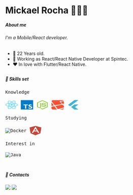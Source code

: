 
# Mickael Rocha 👨🏻‍💻

##### About me

###### I'm a Mobile/React developer.

- 🎂 22 Years old.
- 💼 Working as React/React Native Developer at Spintec.
- ❤️ In love with Flutter/React Native.

<div>

##
  
##### 🧠 Skills set 
 
  <div style="display: inline_block;">
 <kbd align="center">
      <kbd>Knowledge</kbd>
      <br />
      <br />
      <img align="center" title="React" alt="React" height="30" width="40" src="https://raw.githubusercontent.com/devicons/devicon/master/icons/react/react-original.svg">
      <img align="center" title="TypeScript" alt="TypeScript" height="30" width="40" src="https://raw.githubusercontent.com/devicons/devicon/master/icons/typescript/typescript-plain.svg"> 
  <img align="center" title="NodeJS" alt="NodeJS" height="30" width="40" src="https://raw.githubusercontent.com/devicons/devicon/master/icons/nodejs/nodejs-plain.svg"> 
      <img align="center" title="Laravel 8" alt="Laravel 8" height="30" width="40" src="https://raw.githubusercontent.com/devicons/devicon/master/icons/laravel/laravel-plain.svg">
      <img align="center" title="Flutter" alt="Flutter" height="30" width="40" src="https://raw.githubusercontent.com/devicons/devicon/master/icons/flutter/flutter-plain.svg">
<br />
<br /> 
</kbd>
<kbd align="center">
<kbd>Studying</kbd>
 <br />
 <br />
 <img align="center" title="Docker" alt="Docker" height="30" width="40"  src="https://cdn.jsdelivr.net/gh/devicons/devicon/icons/docker/docker-plain.svg" /> 
 <img align="center" title="Angular" alt="Angular" height="30" width="40" src="https://raw.githubusercontent.com/devicons/devicon/master/icons/angularjs/angularjs-plain.svg"> 
 <br />
 <br />
</kbd> 
<kbd align="center">
<kbd>Interest in</kbd> 
     <br />
     <br />
 <img align="center" title="Java" alt="Java" height="30" width="40"  src="https://cdn.jsdelivr.net/gh/devicons/devicon/icons/java/java-plain.svg" />
	<br />
	 <br />
 </kbd>
</div>
 
 ##
 
  ##### 💬 Contacts
  
  <div>
    <a href="https://www.linkedin.com/in/mickaelrocha77/" target="_blank"><img src="https://img.shields.io/badge/-LinkedIn-%230077B5?style=for-the-badge&logo=linkedin&logoColor=white" target="_blank"></a>
     <a href = "mailto:mickael.n.xd@gmail.com"><img src="https://img.shields.io/badge/-Gmail-%23333?style=for-the-badge&logo=gmail&logoColor=white" target="_blank"></a>
 </div>
